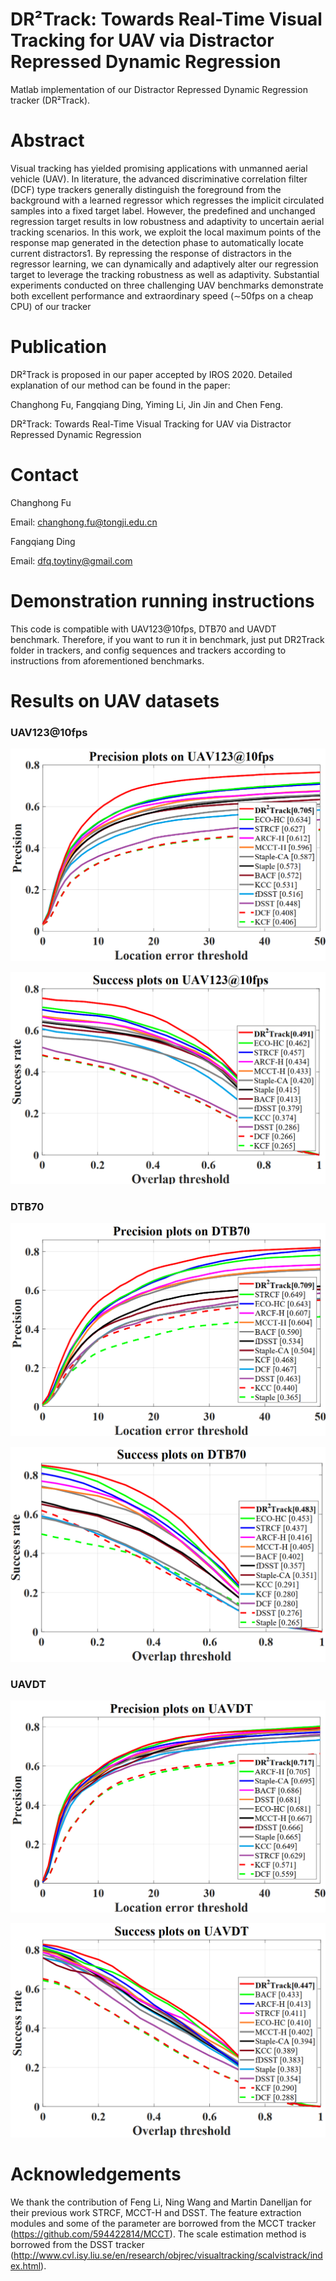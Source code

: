 # DR²Track:  Towards Real-Time Visual Tracking for UAV via Distractor Repressed Dynamic Regression
Matlab implementation of our Distractor Repressed Dynamic Regression tracker (DR²Track).

# Abstract

Visual tracking has yielded promising applications with unmanned aerial vehicle (UAV). In literature, the advanced discriminative correlation filter (DCF) type trackers generally distinguish the foreground from the background with a learned regressor which regresses the implicit circulated samples into a fixed target label. However, the predefined and unchanged regression target results in low robustness and adaptivity to uncertain aerial tracking scenarios. In this work, we exploit the local maximum points of the response map generated in the detection phase to automatically locate current distractors1. By repressing the response of distractors in the regressor learning, we can dynamically and adaptively alter our regression target to leverage the tracking robustness as well as adaptivity. Substantial experiments conducted on three challenging UAV benchmarks demonstrate both excellent performance and extraordinary speed (∼50fps on a cheap CPU) of our tracker
# Publication

DR²Track is proposed in our paper accepted by IROS 2020. Detailed explanation of our method can be found in the paper:

Changhong Fu, Fangqiang Ding,  Yiming Li, Jin Jin and Chen Feng.

DR²Track:  Towards Real-Time Visual Tracking for UAV via Distractor Repressed Dynamic Regression  

# Contact

Changhong Fu

Email: [changhong.fu@tongji.edu.cn](mailto:changhong.fu@tongji.edu.cn)

Fangqiang Ding

Email: dfq.toytiny@gmail.com

# Demonstration running instructions

This code is compatible with UAV123@10fps, DTB70 and UAVDT benchmark. Therefore, if you want to run it in benchmark, just put DR2Track folder in trackers, and config sequences and trackers according to instructions from aforementioned benchmarks. 

# Results on UAV datasets

### UAV123@10fps

![](results_OPE/UAV123_10fps/error.png)

![](results_OPE/UAV123_10fps/overlap.png)

### DTB70

![](results_OPE/DTB70/error.png)

![](results_OPE/DTB70/overlap.png)

### UAVDT

![](results_OPE/UAVDT/error.png)

![](results_OPE/UAVDT/overlap.png)

# Acknowledgements

We thank the contribution of  Feng Li, Ning Wang and Martin Danelljan for their previous work STRCF,  MCCT-H and DSST.  The feature extraction modules and some of the parameter are borrowed from the MCCT tracker (https://github.com/594422814/MCCT). The scale estimation method is borrowed from the DSST tracker (http://www.cvl.isy.liu.se/en/research/objrec/visualtracking/scalvistrack/index.html).

